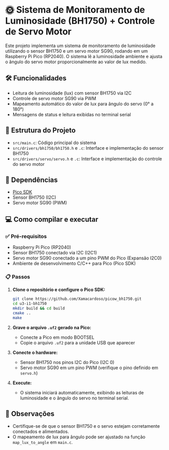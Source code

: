 # 🌞 Sistema de Monitoramento de Luminosidade (BH1750) + Controle de Servo Motor

Este projeto implementa um sistema de monitoramento de luminosidade utilizando o sensor BH1750 e um servo motor SG90, rodando em um Raspberry Pi Pico (RP2040). O sistema lê a luminosidade ambiente e ajusta o ângulo do servo motor proporcionalmente ao valor de lux medido.

## 🛠️ Funcionalidades
- Leitura de luminosidade (lux) com sensor BH1750 via I2C
- Controle de servo motor SG90 via PWM
- Mapeamento automático do valor de lux para ângulo do servo (0° a 180°)
- Mensagens de status e leitura exibidas no terminal serial

## 📁 Estrutura do Projeto
- `src/main.c`: Código principal do sistema
- `src/drivers/bh1750/bh1750.h` e `.c`: Interface e implementação do sensor BH1750
- `src/drivers/servo/servo.h` e `.c`: Interface e implementação do controle do servo motor

## 🔗 Dependências
- [Pico SDK](https://github.com/raspberrypi/pico-sdk)
- Sensor BH1750 (I2C)
- Servo motor SG90 (PWM)

## 💻 Como compilar e executar

### ✅ Pré-requisitos
- Raspberry Pi Pico (RP2040)
- Sensor BH1750 conectado via I2C (I2C1)
- Servo motor SG90 conectado a um pino PWM do Pico (Expansão I2C0)
- Ambiente de desenvolvimento C/C++ para Pico (Pico SDK)

### 📋 Passos
1. **Clone o repositório e configure o Pico SDK:**
   ```sh
   git clone https://github.com/Xamacardoso/picow_bh1750.git
   cd u3-i1-bh1750
   mkdir build && cd build
   cmake ..
   make
   ```
2. **Grave o arquivo `.uf2` gerado na Pico:**
   - Conecte a Pico em modo BOOTSEL
   - Copie o arquivo `.uf2` para a unidade USB que aparecer

3. **Conecte o hardware:**
   - Sensor BH1750 nos pinos I2C do Pico (I2C 0)
   - Servo motor SG90 em um pino PWM (verifique o pino definido em `servo.h`)

4. **Execute:**
   - O sistema iniciará automaticamente, exibindo as leituras de luminosidade e o ângulo do servo no terminal serial.

## 🔎 Observações
- Certifique-se de que o sensor BH1750 e o servo estejam corretamente conectados e alimentados.
- O mapeamento de lux para ângulo pode ser ajustado na função `map_lux_to_angle` em `main.c`.
